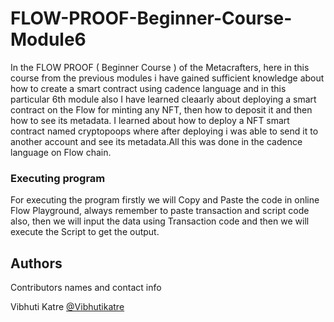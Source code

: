 # FLOW-PROOF-Beginner-Course-Module6

 In the FLOW PROOF ( Beginner Course ) of the Metacrafters, here in this course from the previous modules i have gained sufficient knowledge about how to create a smart contract using cadence language and in this particular 6th module also I have learned cleaarly about deploying a smart contract on the Flow for minting any NFT, then how to deposit it and then how to see its metadata.
I learned about how to deploy a NFT smart contract named cryptopoops where after deploying i was able to send it to another account and see its metadata.All this was done in the cadence language on Flow chain. 

### Executing program
For executing the program firstly we will Copy and Paste the code in online Flow Playground, always remember to paste transaction and script code also, then we will input the data using Transaction code and then we will execute the Script to get the output.

## Authors
Contributors names and contact info

Vibhuti Katre
[@Vibhutikatre](https://twitter.com/Vibhutikatre)
